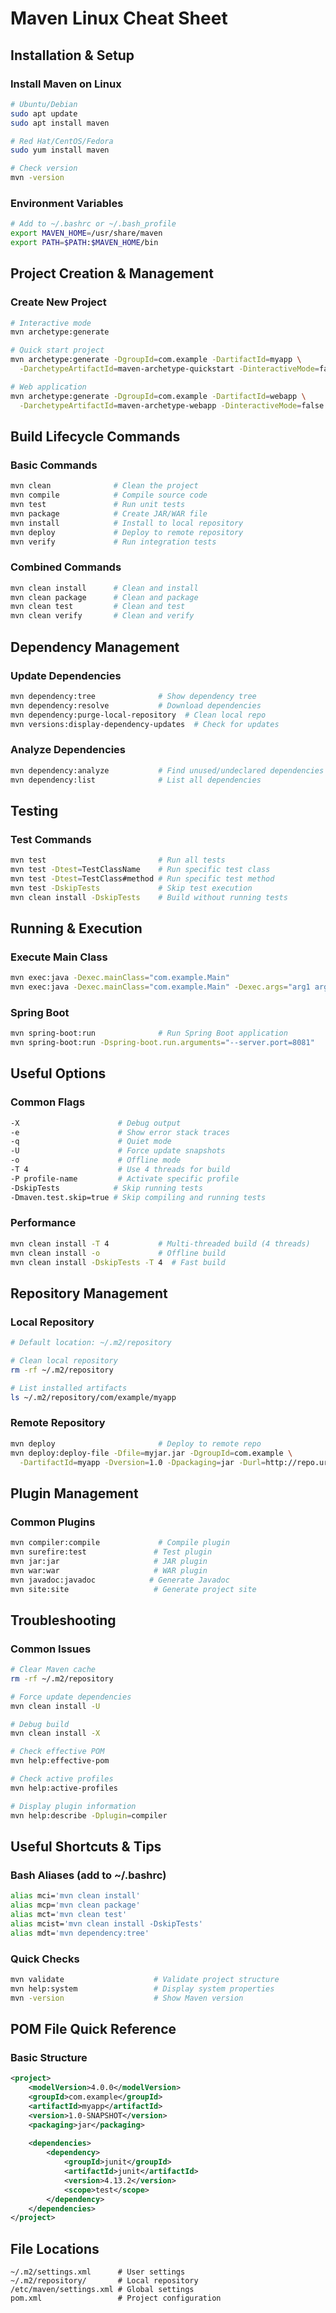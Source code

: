 # Maven Linux Cheat Sheet

## Installation & Setup

### Install Maven on Linux
```bash
# Ubuntu/Debian
sudo apt update
sudo apt install maven

# Red Hat/CentOS/Fedora
sudo yum install maven

# Check version
mvn -version
```

### Environment Variables
```bash
# Add to ~/.bashrc or ~/.bash_profile
export MAVEN_HOME=/usr/share/maven
export PATH=$PATH:$MAVEN_HOME/bin
```

## Project Creation & Management

### Create New Project
```bash
# Interactive mode
mvn archetype:generate

# Quick start project
mvn archetype:generate -DgroupId=com.example -DartifactId=myapp \
  -DarchetypeArtifactId=maven-archetype-quickstart -DinteractiveMode=false

# Web application
mvn archetype:generate -DgroupId=com.example -DartifactId=webapp \
  -DarchetypeArtifactId=maven-archetype-webapp -DinteractiveMode=false
```

## Build Lifecycle Commands

### Basic Commands
```bash
mvn clean              # Clean the project
mvn compile            # Compile source code
mvn test               # Run unit tests
mvn package            # Create JAR/WAR file
mvn install            # Install to local repository
mvn deploy             # Deploy to remote repository
mvn verify             # Run integration tests
```

### Combined Commands
```bash
mvn clean install      # Clean and install
mvn clean package      # Clean and package
mvn clean test         # Clean and test
mvn clean verify       # Clean and verify
```

## Dependency Management

### Update Dependencies
```bash
mvn dependency:tree              # Show dependency tree
mvn dependency:resolve           # Download dependencies
mvn dependency:purge-local-repository  # Clean local repo
mvn versions:display-dependency-updates  # Check for updates
```

### Analyze Dependencies
```bash
mvn dependency:analyze           # Find unused/undeclared dependencies
mvn dependency:list              # List all dependencies
```

## Testing

### Test Commands
```bash
mvn test                         # Run all tests
mvn test -Dtest=TestClassName    # Run specific test class
mvn test -Dtest=TestClass#method # Run specific test method
mvn test -DskipTests             # Skip test execution
mvn clean install -DskipTests    # Build without running tests
```

## Running & Execution

### Execute Main Class
```bash
mvn exec:java -Dexec.mainClass="com.example.Main"
mvn exec:java -Dexec.mainClass="com.example.Main" -Dexec.args="arg1 arg2"
```

### Spring Boot
```bash
mvn spring-boot:run              # Run Spring Boot application
mvn spring-boot:run -Dspring-boot.run.arguments="--server.port=8081"
```

## Useful Options

### Common Flags
```bash
-X                      # Debug output
-e                      # Show error stack traces
-q                      # Quiet mode
-U                      # Force update snapshots
-o                      # Offline mode
-T 4                    # Use 4 threads for build
-P profile-name         # Activate specific profile
-DskipTests            # Skip running tests
-Dmaven.test.skip=true # Skip compiling and running tests
```

### Performance
```bash
mvn clean install -T 4           # Multi-threaded build (4 threads)
mvn clean install -o             # Offline build
mvn clean install -DskipTests -T 4  # Fast build
```

## Repository Management

### Local Repository
```bash
# Default location: ~/.m2/repository

# Clean local repository
rm -rf ~/.m2/repository

# List installed artifacts
ls ~/.m2/repository/com/example/myapp
```

### Remote Repository
```bash
mvn deploy                       # Deploy to remote repo
mvn deploy:deploy-file -Dfile=myjar.jar -DgroupId=com.example \
  -DartifactId=myapp -Dversion=1.0 -Dpackaging=jar -Durl=http://repo.url
```

## Plugin Management

### Common Plugins
```bash
mvn compiler:compile             # Compile plugin
mvn surefire:test               # Test plugin
mvn jar:jar                     # JAR plugin
mvn war:war                     # WAR plugin
mvn javadoc:javadoc            # Generate Javadoc
mvn site:site                   # Generate project site
```

## Troubleshooting

### Common Issues
```bash
# Clear Maven cache
rm -rf ~/.m2/repository

# Force update dependencies
mvn clean install -U

# Debug build
mvn clean install -X

# Check effective POM
mvn help:effective-pom

# Check active profiles
mvn help:active-profiles

# Display plugin information
mvn help:describe -Dplugin=compiler
```

## Useful Shortcuts & Tips

### Bash Aliases (add to ~/.bashrc)
```bash
alias mci='mvn clean install'
alias mcp='mvn clean package'
alias mct='mvn clean test'
alias mcist='mvn clean install -DskipTests'
alias mdt='mvn dependency:tree'
```

### Quick Checks
```bash
mvn validate                    # Validate project structure
mvn help:system                 # Display system properties
mvn -version                    # Show Maven version
```

## POM File Quick Reference

### Basic Structure
```xml
<project>
    <modelVersion>4.0.0</modelVersion>
    <groupId>com.example</groupId>
    <artifactId>myapp</artifactId>
    <version>1.0-SNAPSHOT</version>
    <packaging>jar</packaging>
    
    <dependencies>
        <dependency>
            <groupId>junit</groupId>
            <artifactId>junit</artifactId>
            <version>4.13.2</version>
            <scope>test</scope>
        </dependency>
    </dependencies>
</project>
```

## File Locations

```
~/.m2/settings.xml      # User settings
~/.m2/repository/       # Local repository
/etc/maven/settings.xml # Global settings
pom.xml                 # Project configuration
```
